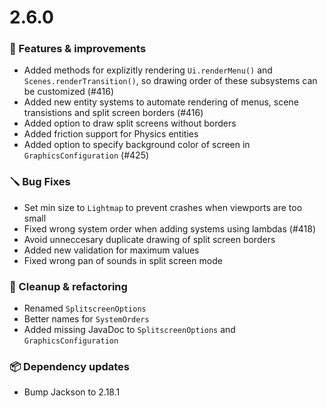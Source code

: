 # 2.6.0

### 🚀 Features & improvements

- Added methods for explizitly rendering `Ui.renderMenu()` and `Scenes.renderTransition()`, so drawing order of these subsystems can be customized (#416)
- Added new entity systems to automate rendering of menus, scene transistions and split screen borders (#416)
- Added option to draw split screens without borders
- Added friction support for Physics entities
- Added option to specify background color of screen in `GraphicsConfiguration` (#425)

### 🪛 Bug Fixes

- Set min size to `Lightmap` to prevent crashes when viewports are too small
- Fixed wrong system order when adding systems using lambdas (#418)
- Avoid unneccesary duplicate drawing of split screen borders
- Added new validation for maximum values
- Fixed wrong pan of sounds in split screen mode

### 🧽 Cleanup & refactoring

- Renamed `SplitscreenOptions`
- Better names for `SystemOrders`
- Added missing JavaDoc to `SplitscreenOptions` and `GraphicsConfiguration`

### 📦 Dependency updates

- Bump Jackson to 2.18.1